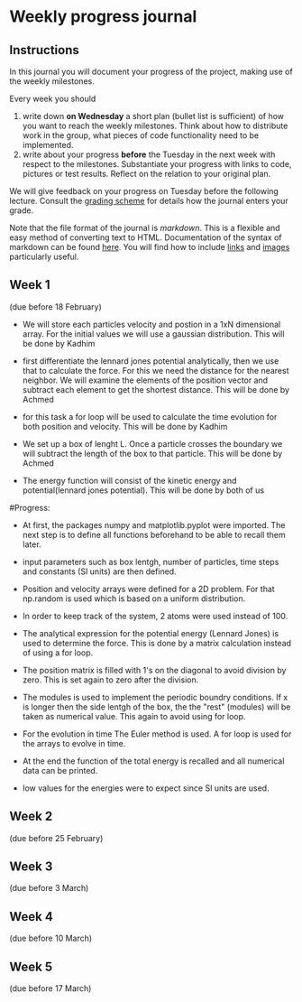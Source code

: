 # Weekly progress journal

## Instructions

In this journal you will document your progress of the project, making use of the weekly milestones.

Every week you should 

1. write down **on Wednesday** a short plan (bullet list is sufficient) of how you want to 
   reach the weekly milestones. Think about how to distribute work in the group, 
   what pieces of code functionality need to be implemented. 
2. write about your progress **before** the Tuesday in the next week with respect to the milestones.
   Substantiate your progress with links to code, pictures or test results. Reflect on the
   relation to your original plan.

We will give feedback on your progress on Tuesday before the following lecture. Consult the 
[grading scheme](https://computationalphysics.quantumtinkerer.tudelft.nl/proj1-moldyn-grading/) 
for details how the journal enters your grade.

Note that the file format of the journal is *markdown*. This is a flexible and easy method of 
converting text to HTML. 
Documentation of the syntax of markdown can be found 
[here](https://docs.gitlab.com/ee/user/markdown.html#gfm-extends-standard-markdown). 
You will find how to include [links](https://docs.gitlab.com/ee/user/markdown.html#links) and 
[images](https://docs.gitlab.com/ee/user/markdown.html#images) particularly
useful.

## Week 1
(due before 18 February)

- We will store each particles velocity and postion in a 1xN dimensional array. For the initial values we will use a gaussian distribution. This will be done by Kadhim

- first differentiate the lennard jones potential analytically, then we use that to calculate the force. For this we need the distance for the nearest neighbor. We will examine the elements of the position vector and subtract each element to get the shortest distance. This will be done by Achmed

-  for this task a for loop will be used to calculate the time evolution for both position and velocity. This will be done by Kadhim

- We set up a box of lenght L. Once a particle crosses the boundary we will subtract the length of the box to that particle. This will be done by Achmed

- The energy function will consist of the kinetic energy and potential(lennard jones potential). This will be done by both of us

#Progress:

- At first, the packages numpy and matplotlib.pyplot were imported. The next step is to define all functions beforehand to be able to recall them later.

- input parameters such as box lentgh, number of particles, time steps and constants (SI units) are then defined.

- Position and velocity arrays were defined for a 2D problem. For that np.random is used which is based on a uniform distribution.

- In order to keep track of the system, 2 atoms were used instead of 100. 

- The analytical expression for the potential energy (Lennard Jones) is used to determine the force. This is done by a matrix calculation instead of using a for loop.

- The position matrix is filled with 1's on the diagonal to avoid division by zero. This is set again to zero after the division.

- The modules is used to implement the periodic boundry conditions. If x is longer then the side lentgh of the box, the the "rest" (modules) will be taken as numerical value. This again to avoid using for loop.

- For the evolution in time The Euler method is used. A for loop is used for the arrays to evolve in time. 

- At the end the function of the total energy is recalled and all numerical data can be printed. 

- low values for the energies were to expect since SI units are used. 




## Week 2
(due before 25 February)


## Week 3
(due before 3 March)


## Week 4
(due before 10 March)


## Week 5
(due before 17 March)
